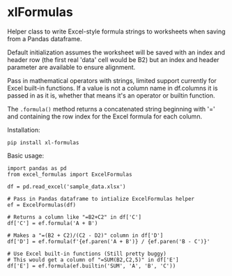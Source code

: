 # xlFormulas
Helper class to write Excel-style formula strings to worksheets when saving from a Pandas dataframe.

Default initialization assumes the worksheet will be saved with an index and header row (the first real 'data' cell would be B2) but an index and header parameter are available to ensure alignment.

Pass in mathematical operators with strings, limited support currently for Excel built-in functions. If a value is not a column name in df.columns it is passed in as it is, whether that means it's an operator or builtin function.

The ```.formula()``` method returns a concatenated string beginning with '=' and containing the row index for the Excel formula for each column.

Installation:

```pip install xl-formulas```

Basic usage:

```
import pandas as pd
from excel_formulas import ExcelFormulas

df = pd.read_excel('sample_data.xlsx')

# Pass in Pandas dataframe to intialize ExcelFormulas helper
ef = ExcelFormulas(df)

# Returns a column like "=B2+C2" in df['C']
df['C'] = ef.formula('A + B')

# Makes a "=(B2 + C2)/(C2 - D2)" column in df['D']
df['D'] = ef.formula(f'{ef.paren('A + B')} / {ef.paren('B - C')}'

# Use Excel built-in functions (Still pretty buggy)
# This would get a column of "=SUM(B2,C2,5)" in df['E']
df['E'] = ef.formula(ef.builtin('SUM', 'A', 'B', 'C'))
```
